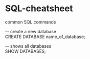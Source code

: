 # SQL-cheatsheet
common SQL commands

-- create a new database  
  CREATE DATABASE name_of_database; 

-- shows all databases   
  SHOW DATABASES;
